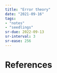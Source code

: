 ```yaml
---
title: "Error theory"
date: "2021-09-16"
tags:
- "notes"
- "seedlings"
sr-due: 2022-09-13
sr-interval: 3
sr-ease: 256
---
```




# References

